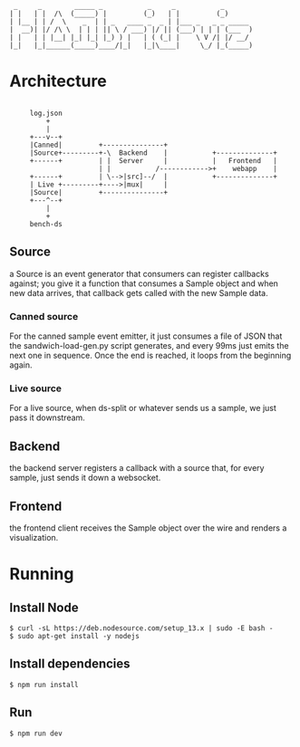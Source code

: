 ```
 _     _        _____ _           _     _           _       
| |   | |  /\  (_____) |         (_)   | |         (_)      
| |__ | | /  \    _  | | _   ____ _  _ | |___ _   _ _ _____ 
|  __)| |/ /\ \  | | | || \ / ___) |/ || (___) | | | (___  )
| |   | | |__| |_| |_| |_) ) |   | ( (_| |    \ V /| |/ __/ 
|_|   |_|______(_____)____/|_|   |_|\____|     \_/ |_(_____)
```                                                            

# Architecture

```

     log.json
         +
         |
     +---v--+
     |Canned|         +---------------+
     |Source+---------+-\  Backend    |           +--------------+
     +------+         | |  Server     |           |   Frontend   |
                      | |           /------------>+    webapp    |
     +------+         | \-->|src]--/  |           +--------------+
     | Live +---------+---->|mux|     |
     |Source|         +---------------+
     +---^--+
         |
         +
     bench-ds
```
## Source
a Source is an event generator that consumers can register callbacks against; you give it a function that consumes a Sample object and when new data arrives, that callback gets called with the new Sample data. 

### Canned source
For the canned sample event emitter, it just consumes a file of JSON that the
sandwich-load-gen.py script generates, and every 99ms just emits the next one in sequence.  Once the end is reached, it loops from the beginning again.

### Live source
For a live source, when ds-split or whatever sends us a sample, we just pass it downstream.

## Backend
the backend server registers a callback with a source that, for every sample, just sends it down a websocket.

## Frontend
the frontend client receives the Sample object over the wire and renders a visualization.

# Running

## Install Node

```
$ curl -sL https://deb.nodesource.com/setup_13.x | sudo -E bash -
$ sudo apt-get install -y nodejs
```

## Install dependencies

```
$ npm run install
```

## Run

```
$ npm run dev
```

